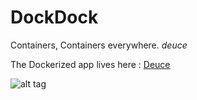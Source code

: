 DockDock
========

Containers, Containers everywhere. *deuce*

The Dockerized app lives here : [Deuce](https://registry.hub.docker.com/u/thesriram/deuce/)

![alt tag](http://i.imgur.com/bIhrkCN.jpg)

